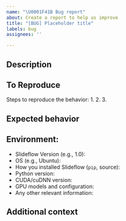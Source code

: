 ```yaml
---
name: "\U0001F41B Bug report"
about: Create a report to help us improve
title: "[BUG] Placeholder title"
labels: bug
assignees: ''

---
```


## Description
<!-- A clear and concise description of what the bug is. -->

## To Reproduce
Steps to reproduce the behavior:
1.
2.
3.

<!-- If you have a code sample, error messages, stack traces, please provide it here as well -->

## Expected behavior
<!-- A clear and concise description of what you expected to happen. -->

## Environment:
<!-- (please complete the following information) -->

 - Slideflow Version (e.g., 1.0):
 - OS (e.g., Ubuntu):
 - How you installed Slideflow (`pip`, source):
 - Python version:
 - CUDA/cuDNN version:
 - GPU models and configuration:
 - Any other relevant information:

## Additional context
<!-- Add any other context about the problem here. -->
